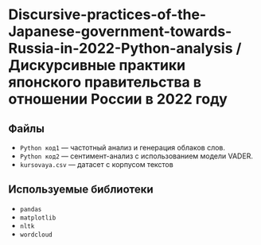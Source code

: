 # Discursive-practices-of-the-Japanese-government-towards-Russia-in-2022-Python-analysis / Дискурсивные практики японского правительства в отношении России в 2022 году

## Файлы
- `Python код1` — частотный анализ и генерация облаков слов.
- `Python код2` — сентимент-анализ с использованием модели VADER.
- `kursovaya.csv` — датасет с корпусом текстов

## Используемые библиотеки
- `pandas`
- `matplotlib`
- `nltk`
- `wordcloud`
